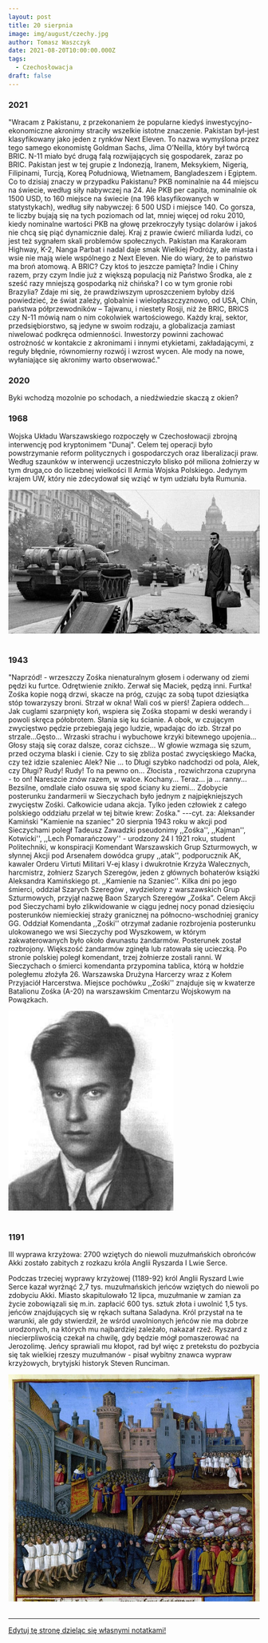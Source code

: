 ```yaml
---
layout: post
title: 20 sierpnia
image: img/august/czechy.jpg
author: Tomasz Waszczyk
date: 2021-08-20T10:00:00.000Z
tags:
  - Czechosłowacja
draft: false  
---
```


### 2021

"Wracam z Pakistanu, z przekonaniem że popularne kiedyś inwestycyjno-ekonomiczne akronimy straciły wszelkie istotne znaczenie. Pakistan był-jest klasyfikowany jako jeden z rynków Next Eleven. To nazwa wymyślona przez tego samego ekonomistę Goldman Sachs, Jima O’Neilla, który był twórcą BRIC. N-11 miało być drugą falą rozwijających się gospodarek, zaraz po BRIC. Pakistan jest w tej grupie z Indonezją, Iranem, Meksykiem, Nigerią, Filipinami, Turcją, Koreą Południową, Wietnamem, Bangladeszem i Egiptem. 
Co to dzisiaj znaczy w przypadku Pakistanu? PKB nominalnie na 44 miejscu na świecie, według siły nabywczej na 24. Ale PKB per capita, nominalnie ok 1500 USD, to 160 miejsce na świecie (na 196 klasyfikowanych w statystykach), według siły nabywczej: 6 500 USD i miejsce 140. Co gorsza, te liczby bujają się na tych poziomach od lat, mniej więcej od roku 2010, kiedy nominalne wartości PKB na głowę przekroczyły tysiąc dolarów i jakoś nie chcą się piąć dynamicznie dalej. Kraj z prawie ćwierć miliarda ludzi, co jest też sygnałem skali problemów społecznych. Pakistan ma Karakoram Highway, K-2, Nanga Parbat i nadal daje smak Wielkiej Podróży, ale miasta i wsie nie mają wiele wspólnego z Next Eleven. Nie do wiary, że to państwo ma broń atomową.
A BRIC? Czy ktoś to jeszcze pamięta? Indie i Chiny razem, przy czym Indie już z większą populacją niż Państwo Środka, ale z sześć razy mniejszą gospodarką niż chińska? I co w tym gronie robi Brazylia?
Zdaje mi się, że prawdziwszym uproszczeniem byłoby dziś powiedzieć, że świat zależy, globalnie i wielopłaszczyznowo, od USA, Chin, państwa półprzewodników – Tajwanu, i niestety Rosji, niż że BRIC, BRICS czy N-11 mówią nam o nim cokolwiek wartościowego. Każdy kraj, sektor, przedsiębiorstwo, są jedyne w swoim rodzaju, a globalizacja zamiast niwelować podkręca odmienności. Inwestorzy powinni zachować ostrożność w kontakcie z akronimami i innymi etykietami, zakładającymi, z reguły błędnie, równomierny rozwój i wzrost wycen. Ale mody na nowe, wyłaniające się akronimy warto obserwować."

### 2020

Byki wchodzą mozolnie po schodach, a niedźwiedzie skaczą z okien?

### 1968

Wojska Układu Warszawskiego rozpoczęły w Czechosłowacji zbrojną interwencję pod kryptonimem "Dunaj". Celem tej operacji było powstrzymanie reform politycznych i gospodarczych oraz liberalizacji praw.
Według szaunków w interwencji uczestniczyło blisko pół miliona żołnierzy w tym druga,co do liczebnej wielkości II Armia Wojska Polskiego.
Jedynym krajem UW, który nie zdecydował się wziąć w tym udziału była Rumunia.

<img src="./img/august/dunaj.jpg"><br><br>

### 1943

"Naprzód! - wrzeszczy Zośka nienaturalnym głosem i oderwany od ziemi pędzi ku furtce. Odrętwienie znikło. Zerwał się Maciek, pędzą inni. Furtka! Zośka kopie nogą drzwi, skacze na próg, czując za sobą tupot dziesiątka stóp towarzyszy broni. Strzał w okna! Wali coś w pierś! Zapiera oddech... 
Jak cuglami szarpnięty koń, wspiera się Zośka stopami w deski werandy i powoli skręca półobrotem. Słania się ku ścianie. A obok, w czującym zwycięstwo pędzie przebiegają jego ludzie, wpadając do izb. Strzał 
po strzale...Gęsto... Wrzaski strachu i wybuchowe krzyki bitewnego upojenia... 
Głosy stają się coraz dalsze, coraz cichsze... W głowie wzmaga się szum, przed oczyma blaski i cienie. Czy to się zbliża postać zwycięskiego Maćka, czy też idzie szaleniec Alek? Nie ... to Długi szybko nadchodzi od pola, Alek, czy Długi? Rudy! Rudy! To na pewno on... Złocista , rozwichrzona czupryna - to on! Nareszcie znów razem, w walce. Kochany... Teraz... ja ... ranny... Bezsilne, omdlałe ciało osuwa się spod ściany ku ziemi... Zdobycie posterunku żandarmerii w Sieczychach było jednym z najpiękniejszych zwycięstw Zośki.  Całkowicie udana akcja. Tylko jeden człowiek z całego polskiego oddziału przelał w tej bitwie krew: Zośka." 
---cyt. za: Aleksander Kamiński "Kamienie na szaniec"
20 sierpnia 1943 roku w akcji pod Sieczychami poległ Tadeusz Zawadzki pseudonimy ,,Zośka'', ,,Kajman'', Kotwicki'', ,,Lech Pomarańczowy'' - urodzony 24 I 1921 roku, student Politechniki, w konspiracji Komendant Warszawskich Grup Szturmowych, w słynnej Akcji pod Arsenałem dowódca grupy ,,atak'', podporucznik AK, kawaler Orderu Virtuti Militari V-ej klasy i dwukrotnie Krzyża Walecznych, harcmistrz, żołnierz Szarych Szeregów, jeden z głównych bohaterów książki Aleksandra Kamińskiego pt. ,,Kamienie na Szaniec''. Kilka dni po jego śmierci, oddział Szarych Szeregów , wydzielony z warszawskich Grup Szturmowych, przyjął nazwę Baon Szarych Szeregów „Zośka”. 
Celem Akcji pod Sieczychami było zlikwidowanie w ciągu jednej nocy ponad dziesięciu posterunków niemieckiej straży granicznej na północno-wschodniej granicy GG. Oddział Komendanta ,,Zośki'' otrzymał zadanie rozbrojenia posterunku ulokowanego we wsi Sieczychy pod Wyszkowem, w którym zakwaterowanych było około dwunastu żandarmów. Posterunek został rozbrojony. Większość żandarmów zginęła lub ratowała się ucieczką. Po stronie polskiej poległ komendant, trzej żołnierze zostali ranni. W Sieczychach o śmierci komendanta przypomina tablica, którą w hołdzie poległemu złożyła 26. Warszawska Drużyna Harcerzy wraz z Kołem Przyjaciół Harcerstwa. Miejsce pochówku ,,Zośki'' znajduje się w kwaterze Batalionu Zośka (A-20) na warszawskim Cmentarzu Wojskowym na Powązkach.

<img src="./img/august/zoska.jpg"><br><br>

### 1191

III wyprawa krzyżowa: 2700 wziętych do niewoli muzułmańskich obrońców Akki zostało zabitych z rozkazu króla Anglii Ryszarda I Lwie Serce.

Podczas trzeciej wyprawy krzyżowej (1189-92) król Anglii Ryszard Lwie Serce kazał wyrżnąć 2,7 tys. muzułmańskich jeńców wziętych do niewoli po zdobyciu Akki. Miasto skapitulowało 12 lipca, muzułmanie w zamian za życie zobowiązali się m.in. zapłacić 600 tys. sztuk złota i uwolnić 1,5 tys. jeńców znajdujących się w rękach sułtana Saladyna. Król przystał na te warunki, ale gdy stwierdził, że wśród uwolnionych jeńców nie ma dobrze urodzonych, na których mu najbardziej zależało, nakazał rzeź. Ryszard z niecierpliwością czekał na chwilę, gdy będzie mógł pomaszerować na Jerozolimę. Jeńcy sprawiali mu kłopot, rad był więc z pretekstu do pozbycia się tak wielkiej rzeszy muzułmanów - pisał wybitny znawca wypraw krzyżowych, brytyjski historyk Steven Runciman.

<img src="./img/august/wyprawa-krzyzowa.jpg"><br><br>

---

<a href="https://github.com/TomaszWaszczyk/historia.waszczyk.com/edit/master/src/content/august-20.md" target="_blank">Edytuj tę stronę dzieląc się własnymi notatkami!</a>
